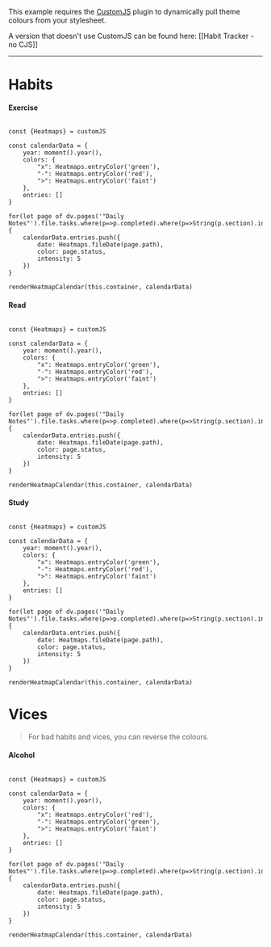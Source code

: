 This example requires the [CustomJS](https://github.com/samlewis0602/obsidian-custom-js) plugin to dynamically pull theme colours from your stylesheet.

A version that doesn't use CustomJS can be found here: [[Habit Tracker - no CJS]]

---

# Habits
#### Exercise

```dataviewjs

const {Heatmaps} = customJS

const calendarData = {
	year: moment().year(),
	colors: {
		"x": Heatmaps.entryColor('green'),
		"-": Heatmaps.entryColor('red'),
		">": Heatmaps.entryColor('faint')
	},
    entries: []
}

for(let page of dv.pages('"Daily Notes"').file.tasks.where(p=>p.completed).where(p=>String(p.section).includes("Habits")).where(p=>p.text.includes("Exercise"))){
    calendarData.entries.push({
        date: Heatmaps.fileDate(page.path),
		color: page.status,
		intensity: 5
    })
}

renderHeatmapCalendar(this.container, calendarData)

```

#### Read

```dataviewjs

const {Heatmaps} = customJS

const calendarData = {
	year: moment().year(),
	colors: {
		"x": Heatmaps.entryColor('green'),
		"-": Heatmaps.entryColor('red'),
		">": Heatmaps.entryColor('faint')
	},
    entries: []
}

for(let page of dv.pages('"Daily Notes"').file.tasks.where(p=>p.completed).where(p=>String(p.section).includes("Habits")).where(p=>p.text.includes("Read"))){
    calendarData.entries.push({
        date: Heatmaps.fileDate(page.path),
		color: page.status,
		intensity: 5
    })
}

renderHeatmapCalendar(this.container, calendarData)

```

#### Study

```dataviewjs

const {Heatmaps} = customJS

const calendarData = {
	year: moment().year(),
	colors: {
		"x": Heatmaps.entryColor('green'),
		"-": Heatmaps.entryColor('red'),
		">": Heatmaps.entryColor('faint')
	},
    entries: []
}

for(let page of dv.pages('"Daily Notes"').file.tasks.where(p=>p.completed).where(p=>String(p.section).includes("Habits")).where(p=>p.text.includes("Study"))){
    calendarData.entries.push({
        date: Heatmaps.fileDate(page.path),
		color: page.status,
		intensity: 5
    })
}

renderHeatmapCalendar(this.container, calendarData)

```

# Vices
> For bad habits and vices, you can reverse the colours.

#### Alcohol

```dataviewjs

const {Heatmaps} = customJS

const calendarData = {
	year: moment().year(),
	colors: {
		"x": Heatmaps.entryColor('red'),
		"-": Heatmaps.entryColor('green'),
		">": Heatmaps.entryColor('faint')
	},
    entries: []
}

for(let page of dv.pages('"Daily Notes"').file.tasks.where(p=>p.completed).where(p=>String(p.section).includes("Vices")).where(p=>p.text.includes("Alcohol"))){
    calendarData.entries.push({
        date: Heatmaps.fileDate(page.path),
		color: page.status,
		intensity: 5
    })
}

renderHeatmapCalendar(this.container, calendarData)

```